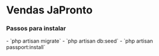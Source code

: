 # Vendas JaPronto

<h3>Passos para instalar</h3>
- `php artisan migrate`
- `php artisan db:seed`
- `php artisan passport:install`